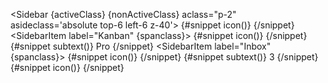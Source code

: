 <Sidebar {activeClass} {nonActiveClass} aclass="p-2" asideclass='absolute top-6 left-6 z-40'>
  <SidebarGroup>
    <SidebarItem label="Dashboard" href="/">
      {#snippet icon()}
        <ChartSolid
          class="h-5 w-5 text-gray-500 transition duration-75 group-hover:text-gray-900 dark:text-gray-400 dark:group-hover:text-white"
        />
      {/snippet}
    </SidebarItem>
    <SidebarItem label="Kanban" {spanclass}>
      {#snippet icon()}
        <GridSolid
          class="h-5 w-5 text-gray-500 transition duration-75 group-hover:text-gray-900 dark:text-gray-400 dark:group-hover:text-white"
        />
      {/snippet}
      {#snippet subtext()}
        <span
          class="ms-3 inline-flex items-center justify-center rounded-full bg-gray-200 px-2 text-sm font-medium text-gray-800 dark:bg-gray-700 dark:text-gray-300"
        >
          Pro
        </span>
      {/snippet}
    </SidebarItem>
    <SidebarItem label="Inbox" {spanclass}>
      {#snippet icon()}
        <MailBoxSolid
          class="h-5 w-5 text-gray-500 transition duration-75 group-hover:text-gray-900 dark:text-gray-400 dark:group-hover:text-white"
        />
      {/snippet}
      {#snippet subtext()}
        <span
          class="ms-3 inline-flex h-3 w-3 items-center justify-center rounded-full bg-primary-200 p-3 text-sm font-medium text-primary-600 dark:bg-primary-900 dark:text-primary-200"
        >
          3
        </span>
      {/snippet}
    </SidebarItem>
    <SidebarItem label="Sidebar" href="/components/sidebar">
      {#snippet icon()}
        <UserSolid
          class="h-5 w-5 text-gray-500 transition duration-75 group-hover:text-gray-900 dark:text-gray-400 dark:group-hover:text-white"
        />
      {/snippet}
    </SidebarItem>
  </SidebarGroup>
</Sidebar>
<div class="px-4 sm:ml-64 overflow-scroll h-96">
  <div class="p-4 border-2 border-gray-200 border-dashed rounded-lg dark:border-gray-700">
    <PlusPlaceholder colnum={3} rownum={1}/>
    <PlusPlaceholder />
    <PlusPlaceholder colnum={2} rownum={2}/>
    <PlusPlaceholder />
    <PlusPlaceholder colnum={2} rownum={2}/>
  </div>
</div>